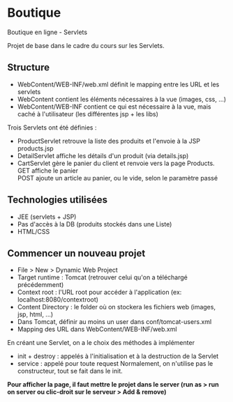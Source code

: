 # Boutique
Boutique en ligne - Servlets

Projet de base dans le cadre du cours sur les Servlets. 
## Structure

* WebContent/WEB-INF/web.xml définit le mapping entre les URL et les servlets
* WebContent contient les éléments nécessaires à la vue (images, css, ...)
* WebContent/WEB-INF contient ce qui est nécessaire à la vue, mais caché à l'utilisateur (les différentes jsp + les libs)

Trois Servlets ont été définies :
* ProductServlet retrouve la liste des produits et l'envoie à la JSP products.jsp
* DetailServlet affiche les détails d'un produit (via details.jsp)
* CartServlet gère le panier du client et renvoie vers la page Products.  
GET affiche le panier  
POST ajoute un article au panier, ou le vide, selon le paramètre passé

## Technologies utilisées

* JEE (servlets + JSP)
* Pas d'accès à la DB (produits stockés dans une Liste)
* HTML/CSS

## Commencer un nouveau projet
* File > New > Dynamic Web Project
* Target runtime : Tomcat (retrouver celui qu'on a téléchargé précédemment)
* Context root : l'URL root pour accéder à l'application (ex: localhost:8080/contextroot)
* Content Directory : le folder où on stockera les fichiers web (images, jsp, html, ...)
* Dans Tomcat, définir au moins un user dans conf/tomcat-users.xml
* Mapping des URL dans WebContent/WEB-INF/web.xml

En créant une Servlet, on a le choix des méthodes à implémenter
* init + destroy : appelés à l'initialisation et à la destruction de la Servlet
* service : appelé pour toute request
Normalement, on n'utilise pas le constructeur, tout se fait dans le init.

**Pour afficher la page, il faut mettre le projet dans le server (run as > run on server ou clic-droit sur le serveur > Add & remove)**  
